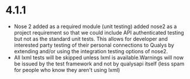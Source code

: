 # 4.1.1
* Nose 2 added as a required module (unit testing)
added nose2 as a project requirement so that we could include API
authenticated testing but not as the standard unit tests.  This allows for
developer and interested party testing of their personal connections to Qualys
by extending and/or using the integration testing options of nose2.
* All lxml tests will be skipped unless lxml is available.Warnings will now
be issued by the test framework and not by qualysapi itself (less spam for
people who know they aren't using lxml)

